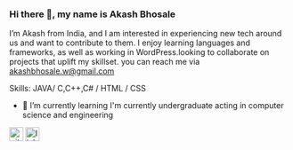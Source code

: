 
### Hi there 👋, my name is Akash Bhosale
I’m Akash from India, and I am interested in experiencing new tech around us and want to contribute to them. I enjoy learning languages and frameworks, as well as working in WordPress.looking to collaborate on projects that uplift my skillset. you can reach me via akashbhosale.w@gmail.com

Skills: JAVA/ C,C++,C# / HTML / CSS

- 🌱 I’m currently learning  I'm currently undergraduate acting in computer science and engineering  


[<img src='https://cdn.jsdelivr.net/npm/simple-icons@3.0.1/icons/github.svg' alt='github' height='25'>](https://github.com/https://github.com/AkashBhosale1)  [<img src='https://cdn.jsdelivr.net/npm/simple-icons@3.0.1/icons/linkedin.svg' alt='linkedin' height='25'>](https://www.linkedin.com/in/https://www.linkedin.com/in/akash-bhosale-04711620a//)  



<!---
AkashBhosale1/AkashBhosale1 is a ✨ special ✨ repository because its `README.md` (this file) appears on your GitHub profile.
You can click the Preview link to take a look at your changes.
--->
